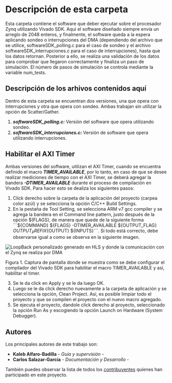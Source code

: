 # Descripción de esta carpeta

Esta carpeta contiene el software que deber ejecutar sobre el procesador Zynq utilizando Vivado SDK. Aquí el software diseñado siempre envía un arreglo de 2048 enteros, y finalmente, el software queda a la espera aplicando sondeo o interrupciones del DMA (dependiendo del archivo que se utilice, softwareSDK_polling.c para el caso de sondeo y el archivo softwareSDK_interrupciones.c para el caso de interrupciones), hasta que los datos retornan. Posterior a ello, se realiza una validación de los datos para comprobar que llegaron correctamente y finaliza un paso de simulación. El número de pasos de simulación se controla mediante la variable num_tests.

## Descripción de los arhivos contenidos aquí

Dentro de esta carpeta se encuentran dos versiones, una que opera con interrupciones y otra que opera con sondeo. Ambas trabajan sin utilizar la opción de Scatter/Gather.

1) ***softwareSDK_polling.c:*** Versión del software que opera utilizando sondeo.
2) ***softwareSDK_interrupciones.c:*** Versión de software que opera utilizando interrupciones.

## Habilitar el AXI Timer

Ambas versiones del software, utilizan el AXI Timer, cuando se encuentra definido el macro ***TIMER_AVAILABLE***, por lo tanto, en caso de que se desee realizar mediciones de tiempo con el AXI Timer, se deberá agregar la bandera ***-DTIMER_AVAILABLE*** durante el proceso de compilación en Vivado SDK. Para hacer esto se dealiza los siguientes pasos:

1) Click derecho sobre la carpeta de la aplicación del proyecto (carpea color azúl) y se selecciona la opción C/C++ Build Settings.
2) En la pestaña de Tool Setting, se selecciona ARM v7 gcc compiler y se agrega la bandera en el Command line pattern, justo después de la opción $(FLAGS), de manera que quede de la siguiente forma ```${COMMAND} ${FLAGS} -DTIMER_AVAILABLE  ${OUTPUT_FLAG} ${OUTPUT_PREFIX}${OUTPUT} ${INPUTS}```. Si todo está correcto, debe observarse igual a como se observa en la siguiente imagen.

![LoopBack personalizado generado en HLS y donde la comunicación con el Zynq se realiza por DMA](https://raw.githubusercontent.com/cadriansalazarg/InterfacesZynq/master/Loop_Back_AXI_Stream_Auto_Start/images/Captura_Pantalla_Agregar_Macro_SDK.png)

Figura 1. Captura de pantalla donde se muestra como se debe configurar el compilador del Vivado SDK para habilitar el macro TIMER_AVAILABLE y así, habilitar el timer.

3) Se le da click en Apply y se le da luego OK.
4) Luego se le da click derecho nuevamente a la carpeta de aplicación y se selecciona la opción, Clean Project. Así, es posible limpiar todo el proyecto y que se compilen el proyecto con el nuevo macro agregado.
5) Se ejecuta el proyecto, dandole click derecho al proyecto, seleccionado la opción Run As y escogiendo la opción Launch on Hardware (System Debugger).



## Autores

Los principales autores de este trabajo son:

* **Kaleb Alfaro-Badilla** - *Guía y supervisión* - 
* **Carlos Salazar-García** - *Documentación y Desarrollo* -

También puedes observar la lista de todos los [contribuyentes](https://github.com/cadriansalazarg/InterfacesZynq/contributors) quíenes han participado en este proyecto. 
